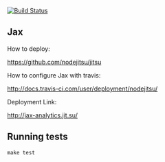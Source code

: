 [![Build Status](https://magnum.travis-ci.com/JasonH1/Jax.svg?token=Jno5ovKnf5MqsgGCvFyw&branch=master)](https://magnum.travis-ci.com/JasonH1/Jax)

Jax
---

How to deploy:

https://github.com/nodejitsu/jitsu

How to configure Jax with travis:

http://docs.travis-ci.com/user/deployment/nodejitsu/

Deployment Link:

http://jax-analytics.jit.su/

Running tests
-------------

    make test
